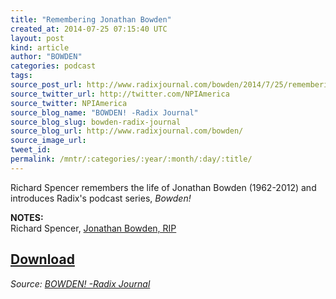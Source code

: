 ```yaml
---
title: "Remembering Jonathan Bowden"
created_at: 2014-07-25 07:15:40 UTC
layout: post
kind: article
author: "BOWDEN"
categories: podcast
tags: 
source_post_url: http://www.radixjournal.com/bowden/2014/7/25/remembering-jonathan-bowden
source_twitter_url: http://twitter.com/NPIAmerica
source_twitter: NPIAmerica
source_blog_name: "BOWDEN! -Radix Journal"
source_blog_slug: bowden-radix-journal
source_blog_url: http://www.radixjournal.com/bowden/
source_image_url: 
tweet_id:
permalink: /mntr/:categories/:year/:month/:day/:title/
---
```

<p>Richard Spencer remembers the life of Jonathan Bowden (1962-2012) and introduces Radix's podcast series, <em>Bowden!</em>  </p>

<p><strong>NOTES:</strong> <br />
Richard Spencer, <a href="http://www.radixjournal.com/altright-archive/altright-archive/main/blogs/untimely-observations/jonathan-bowden-rip">Jonathan Bowden, RIP</a>  </p>



<h2><a href="https://soundcloud.com/radixjournal/remembering-jonathan-bowden">Download</a></h2><div class="">
    <i>Source: <a href="http://www.radixjournal.com/bowden/">BOWDEN! -Radix Journal</a></i>
</div>
